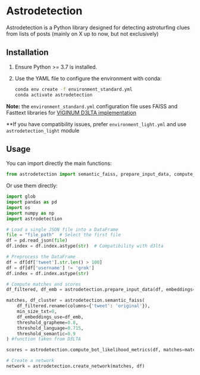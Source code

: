 # Astrodetection

Astrodetection is a Python library designed for detecting astroturfing clues from lists of posts (mainly on X up to now, but not exclusively)


## Installation

1. Ensure Python >= 3.7 is installed.
2. Use the YAML file to configure the environment with conda:

   ```bash
   conda env create -f environment_standard.yml
   conda activate astrodetection
   ```

**Note:** the ```environment_standard.yml``` configuration file uses FAISS and Fasttext libraries for [VIGINUM D3LTA implementation](https://github.com/VIGINUM-FR/D3lta)

**If you have compatibility issues, prefer ```environment_light.yml``` and use ```astrodetection_light``` module

## Usage

You can import directly the main functions:

```python
from astrodetection import semantic_faiss, prepare_input_data, compute_bot_likelihood_metrics, create_network
```

Or use them directly:

```python
import glob
import pandas as pd
import os
import numpy as np
import astrodetection

# Load a single JSON file into a DataFrame
file = "file_path"  # Select the first file
df = pd.read_json(file)
df.index = df.index.astype(str)  # Compatibility with d3lta

# Preprocess the DataFrame
df = df[df['tweet'].str.len() > 100]
df = df[df['username'] != 'grok']
df.index = df.index.astype(str)

# Compute matches and scores
df_filtered, df_emb = astrodetection.prepare_input_data(df, embeddings=df['emb'])

matches, df_cluster = astrodetection.semantic_faiss(
    df_filtered.rename(columns={'tweet': 'original'}),
    min_size_txt=0,
    df_embeddings_use=df_emb,
    threshold_grapheme=0.8,
    threshold_language=0.715,
    threshold_semantic=0.9
) #function taken from D3LTA 

scores = astrodetection.compute_bot_likelihood_metrics(df, matches=matches)

# Create a network
network = astrodetection.create_network(matches, df)
```

